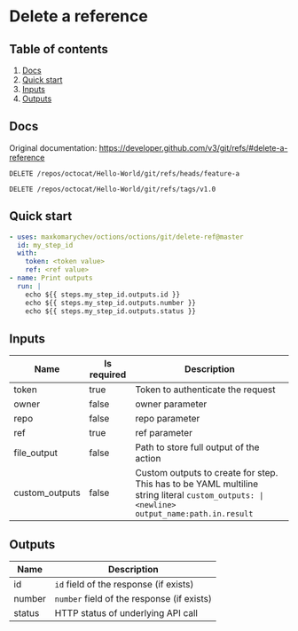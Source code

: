 # Delete a reference

## Table of contents

1. [Docs](#docs)
1. [Quick start](#quick-start)
1. [Inputs](#inputs)
1. [Outputs](#outputs)

<a name="quick-start" ></a>
## Docs

Original documentation: https://developer.github.com/v3/git/refs/#delete-a-reference

```
DELETE /repos/octocat/Hello-World/git/refs/heads/feature-a
```

```
DELETE /repos/octocat/Hello-World/git/refs/tags/v1.0
```


<a name="quick start" ></a>
## Quick start

```yaml
- uses: maxkomarychev/octions/octions/git/delete-ref@master
  id: my_step_id
  with:
    token: <token value>
    ref: <ref value>
- name: Print outputs
  run: |
    echo ${{ steps.my_step_id.outputs.id }}
    echo ${{ steps.my_step_id.outputs.number }}
    echo ${{ steps.my_step_id.outputs.status }}
```


<a name="inputs" ></a>
## Inputs

| Name | Is required | Description |
|---|---|---|
|token|true|Token to authenticate the request
|owner|false|owner parameter
|repo|false|repo parameter
|ref|true|ref parameter
|file_output|false|Path to store full output of the action
|custom_outputs|false|Custom outputs to create for step. This has to be YAML multiline string literal `custom_outputs: \|<newline> output_name:path.in.result`

<a name="outputs" ></a>
## Outputs

| Name | Description |
|---|---|
|id|`id` field of the response (if exists)|
|number|`number` field of the response (if exists)|
|status|HTTP status of underlying API call|

